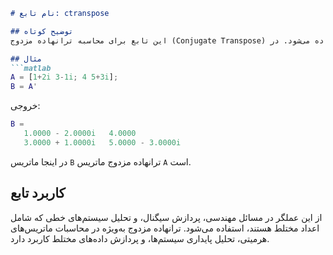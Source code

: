 ```markdown
# نام تابع: ctranspose

## توضیح کوتاه
این تابع برای محاسبه ترانهاده مزدوج (Conjugate Transpose) یک ماتریس استفاده می‌شود. در MATLAB، عملگر `'` برای ترانهاده مزدوج ماتریس به کار می‌رود و نیازی به تابع جداگانه نیست. این عملگر هم ترانهاده ماتریس را محاسبه می‌کند و هم مزدوج مختلط عناصر آن را.

## مثال
```matlab
A = [1+2i 3-1i; 4 5+3i];
B = A'
```

خروجی:
```matlab
B =
   1.0000 - 2.0000i   4.0000
   3.0000 + 1.0000i   5.0000 - 3.0000i
```

در اینجا ماتریس `B` ترانهاده مزدوج ماتریس `A` است.

## کاربرد تابع
از این عملگر در مسائل مهندسی، پردازش سیگنال، و تحلیل سیستم‌های خطی که شامل اعداد مختلط هستند، استفاده می‌شود. ترانهاده مزدوج به‌ویژه در محاسبات ماتریس‌های هرمیتی، تحلیل پایداری سیستم‌ها، و پردازش داده‌های مختلط کاربرد دارد.
```